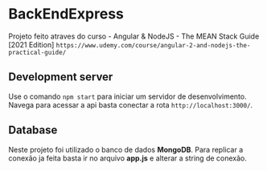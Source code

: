 # BackEndExpress

Projeto feito atraves do curso - Angular & NodeJS - The MEAN Stack Guide [2021 Edition]
`https://www.udemy.com/course/angular-2-and-nodejs-the-practical-guide/`

## Development server

Use o comando `npm start` para iniciar um servidor de desenvolvimento. Navega para acessar a api basta conectar a rota `http://localhost:3000/`.

## Database

Neste projeto foi utilizado o banco de dados **MongoDB**. Para replicar a conexão ja feita basta ir no arquivo **app.js** e alterar a string de conexão.
